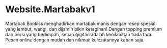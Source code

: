 # Website.Martabakv1
Martabak Bonkiss menghadirkan martabak manis dengan resep spesial yang lembut, wangi, dan dijamin bikin ketagihan! Dengan topping premium dan porsi yang berlimpah, setiap gigitan adalah kenikmatan tiada tara. Pesan online dengan mudah dan nikmati kelezatannya kapan saja.
